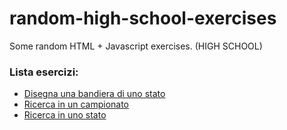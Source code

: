 # random-high-school-exercises
Some random HTML + Javascript exercises. (HIGH SCHOOL)

### Lista esercizi:
- [Disegna una bandiera di uno stato](https://pater999.github.io/random-high-school-exercises/Bandiere/index.html)
- [Ricerca in un campionato](https://pater999.github.io/random-high-school-exercises/Ricerca%20Nel%20Campionato/HomePage.html)
- [Ricerca in uno stato](https://pater999.github.io/random-high-school-exercises/Ricerca%20stati/ricerca.html)


